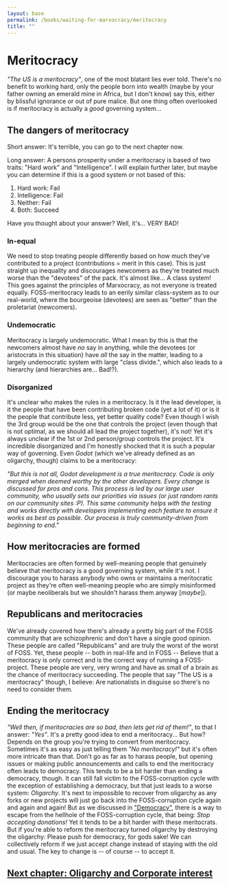 ```yaml
---
layout: base
permalink: /books/waiting-for-marxocracy/meritocracy
title: ""
---
```


# Meritocracy
*"The US is a meritocracy"*, one of the most blatant lies
ever told. There's no benefit to working hard, only the people
born into wealth (maybe by your father owning an emerald mine
in Africa, but I don't know) say this, either by blissful
ignorance or out of pure malice. But one thing often overlooked
is if meritocracy is actually a *good* governing system...

## The dangers of meritocracy
Short answer: It's terrible, you can go to the next chapter
now.

Long answer: A persons prosperity under a meritocracy is
based of two traits: "Hard work" and "Intelligence". I
will explain further later, but maybe you can determine
if this is a good system or not based of this:

1. Hard work:    Fail
2. Intelligence: Fail
3. Neither:      Fail
4. Both:         Succeed

Have you thought about your answer? Well, it's... VERY BAD!

### In-equal
We need to stop treating people differently based on how much
they've contributed to a project (contributions = merit in this
case). This is just straight up inequality and discourages
newcomers as they're treated much worse than the "devotees"
of the pack. It's almost like... A class system! This goes
against the principles of Marxocracy, as not everyone
is treated equally. FOSS-meritocracy leads to an eerily
similar class-system as to our real-world, where the
bourgeoise (devotees) are seen as "better" than the
proletariat (newcomers).

### Undemocratic
Meritocracy is largely undemocratic. What I mean by this is that
the newcomers almost have *no* say in anything, while the devotees
(or aristocrats in this situation) have *all* the say in the matter,
leading to a largely undemocratic system with large "class divide.",
which also leads to a hierarchy (and hierarchies are... Bad!?).

### Disorganized
It's unclear who makes the rules in a meritocracy. Is it the lead
developer, is it the people that have been contributing broken
code (yet a lot of it) or is it the people that contribute less,
yet better quality code? Even though I wish the 3rd group would
be the one that controls the project (even though that is not optimal,
as we should all lead the project together), it's not! Yet it's always
unclear if the 1st or 2nd person/group controls the project. It's
incredible disorganized and I'm honestly shocked that it is such
a popular way of governing. Even *Godot* (which we've already
defined as an oligarchy, though) claims to be a meritocracy:

*"But this is not all, Godot development is a true meritocracy. Code is only merged when deemed worthy by the
other developers. Every change is discussed for pros and cons.
This process is led by our large user community, who usually sets our priorities via issues (or just random rants
on our community sites :P). This same community helps with the testing and works directly with developers
implementing each feature to ensure it works as best as possible. Our process is truly community-driven from
beginning to end."*

## How meritocracies are formed
Meritocracies are often formed by well-meaning people that genuinely
believe that meritocracy is a good governing system, while it's not.
I discourage you to harass anybody who owns or maintains a
meritocratic project as they're often well-meaning people who are
simply misinformed (or maybe neoliberals but we shouldn't harass
them anyway \[*maybe*]).

## Republicans and meritocracies
We've already covered how there's already a pretty big part of the
FOSS community that are schizophrenic and don't have a single good opinion.
These people are called "Republicans" and are truly the worst of the worst
of FOSS. Yet, these people -- both in real-life and in FOSS -- Believe that
a meritocracy is only correct and is the correct way of running a FOSS-project.
These people are very, very wrong and have as small of a brain as the chance
of meritocracy succeeding. The people that say "The US is a meritocracy"
though, I believe: Are nationalists in disguise so there's no need to consider
them.

## Ending the meritocracy
*"Well then, if meritocracies are so bad, then lets get rid of them!"*, to that
I answer: *"Yes"*. It's a pretty good idea to end a meritocracy... But how?
Depends on the group you're trying to convert from meritocracy. Sometimes it's
as easy as just telling them *"No meritocracy!"* but it's often more intricate than
that. Don't go as far as to harass people, but opening issues or making public
announcements and calls to end the meritocracy often leads to democracy. This
tends to be a bit harder than ending a democracy, though. It can still fall
victim to the FOSS-corruption cycle with the exception of establishing a
democracy, but that just leads to a worse system: *Oligarchy*. It's next
to impossible to recover from oligarchy as any forks or new projects
will just go back into the FOSS-corruption cycle again and again and
again! But as we discussed in ["Democracy"](/books/waiting-for-marxocracy/democracy),
there is a way to escape from the hellhole of the FOSS-corruption cycle,
that being: *Stop accepting donations!* Yet it tends to be a bit harder
with these meritocrats. But if you're able to reform the meritocracy
turned oligarchy by destroying the oligarchy: Please push for democracy,
for gods sake! We can collectively reform if we just accept change instead
of staying with the old and usual. The key to change is -- of course --
to accept it.

## [Next chapter: Oligarchy and Corporate interest](/books/waiting-for-marxocracy/oligarchy)
